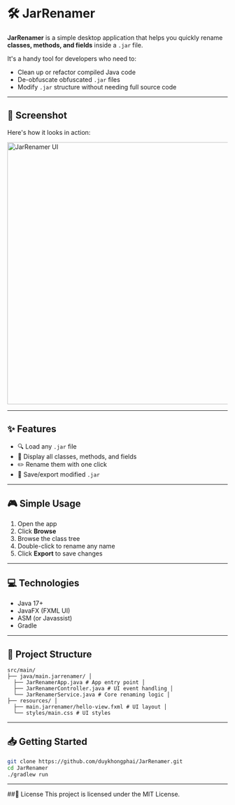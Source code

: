 # 🛠️ JarRenamer

**JarRenamer** is a simple desktop application that helps you quickly rename **classes, methods, and fields** inside a `.jar` file.

It's a handy tool for developers who need to:
- Clean up or refactor compiled Java code
- De-obfuscate obfuscated `.jar` files
- Modify `.jar` structure without needing full source code

---

## 📸 Screenshot

Here's how it looks in action:

<img src="https://your-image-host.com/jarrenamer-screenshot.png" alt="JarRenamer UI" width="600"/>

---

## ✨ Features

- 🔍 Load any `.jar` file
- 🧬 Display all classes, methods, and fields
- ✏️ Rename them with one click
- 💾 Save/export modified `.jar`

---

## 🎮 Simple Usage

1. Open the app
2. Click **Browse**
3. Browse the class tree
4. Double-click to rename any name
5. Click **Export** to save changes

---

## 💻 Technologies

- Java 17+
- JavaFX (FXML UI)
- ASM (or Javassist)
- Gradle

---

## 🔧 Project Structure
```
src/main/ 
├── java/main.jarrenamer/ │ 
  ├── JarRenamerApp.java # App entry point │ 
  ├── JarRenamerController.java # UI event handling │ 
  └── JarRenamerService.java # Core renaming logic │
├── resources/ │ 
  ├── main.jarrenamer/hello-view.fxml # UI layout │ 
  └── styles/main.css # UI styles
```
  
---

## 📥 Getting Started

```bash
git clone https://github.com/duykhongphai/JarRenamer.git
cd JarRenamer
./gradlew run
```
  
---

##📄 License
This project is licensed under the MIT License.
